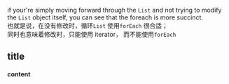 if your're simply moving forward through the `List` and not trying to modify the `List` object itself, you can see that the foreach is more succinct.  
也就是说，在没有修改时，循环`List` 使用`forEach` 很合适；  
同时也意味着修改时，只能使用 iterator， 而不能使用`forEach`  

## title
#### content